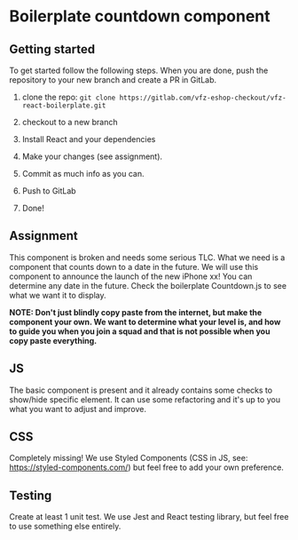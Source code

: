 # Boilerplate countdown component

## Getting started

To get started follow the following steps. When you are done, push the repository to your new branch and create a PR in GitLab.

1. clone the repo: `git clone https://gitlab.com/vfz-eshop-checkout/vfz-react-boilerplate.git`
2. checkout to a new branch
3. Install React and your dependencies
4. Make your changes (see assignment).

5. Commit as much info as you can.
6. Push to GitLab
7. Done!

## Assignment

This component is broken and needs some serious TLC. What we need is a component that counts down to a date in the future. We will use this component to announce the launch of the new iPhone xx!
You can determine any date in the future. Check the boilerplate Countdown.js to see what we want it to display.

<b> NOTE: Don't just blindly copy paste from the internet, but make the component your own. We want to determine what your level is, and how to guide you when you join a squad and that is not possible when you copy paste everything. </b>

## JS

The basic component is present and it already contains some checks to show/hide specific element. It can use some refactoring and it's up to you what you want to adjust and improve.

## CSS

Completely missing! We use Styled Components (CSS in JS, see: https://styled-components.com/) but feel free to add your own preference.

## Testing

Create at least 1 unit test. We use Jest and React testing library, but feel free to use something else entirely.
